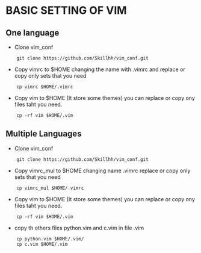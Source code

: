# BASIC SETTING OF VIM 

## One language
* Clone vim_conf
```
	git clone https://github.com/Skillhh/vim_conf.git
```
* Copy vimrc to $HOME changing the name with .vimrc and replace or copy only sets that you need
```
	cp vimrc $HOME/.vimrc
```
* Copy vim to $HOME (It store some themes) you can replace or copy ony files taht you need. 
```
	cp -rf vim $HOME/.vim
```
## Multiple Languages
* Clone vim_conf
```
	git clone https://github.com/Skillhh/vim_conf.git
```
* Copy vimrc_mul to $HOME changing name .vimrc replace or copy only sets that you need
```
	cp vimrc_mul $HOME/.vimrc
```
* Copy vim to $HOME (It store some themes) you can replace or copy ony files taht you need. 
```
	cp -rf vim $HOME/.vim
```
* copy th others files python.vim and c.vim in file .vim 
```
	cp python.vim $HOME/.vim/
	cp c.vim $HOME/.vim 
```
